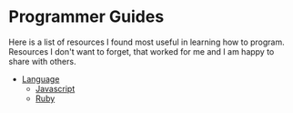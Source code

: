 Programmer Guides
=================

Here is a list of resources I found most useful in learning how to program.
Resources I don't want to forget, that worked for me and I am happy to share with others.

* [Language](/language)
    - [Javascript](/language/javascript)
    - [Ruby](/language/ruby)
